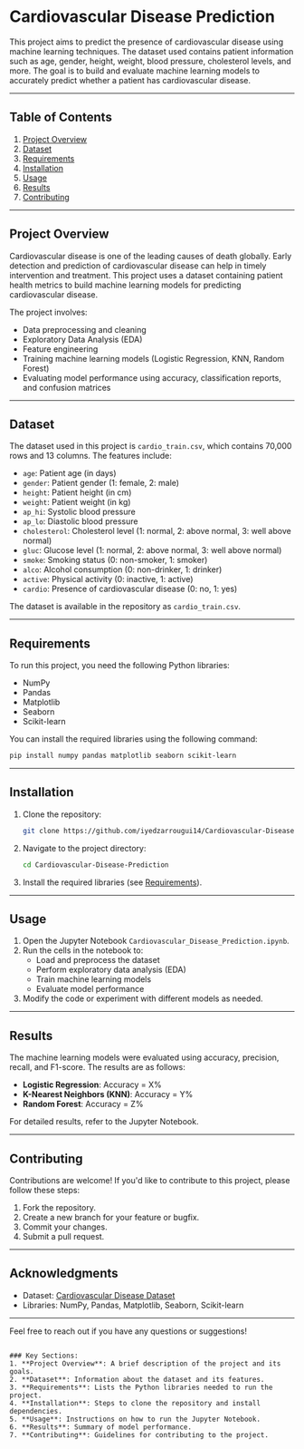 # Cardiovascular Disease Prediction

This project aims to predict the presence of cardiovascular disease using machine learning techniques. The dataset used contains patient information such as age, gender, height, weight, blood pressure, cholesterol levels, and more. The goal is to build and evaluate machine learning models to accurately predict whether a patient has cardiovascular disease.

---

## Table of Contents
1. [Project Overview](#project-overview)
2. [Dataset](#dataset)
3. [Requirements](#requirements)
4. [Installation](#installation)
5. [Usage](#usage)
6. [Results](#results)
7. [Contributing](#contributing)

---

## Project Overview
Cardiovascular disease is one of the leading causes of death globally. Early detection and prediction of cardiovascular disease can help in timely intervention and treatment. This project uses a dataset containing patient health metrics to build machine learning models for predicting cardiovascular disease.

The project involves:
- Data preprocessing and cleaning
- Exploratory Data Analysis (EDA)
- Feature engineering
- Training machine learning models (Logistic Regression, KNN, Random Forest)
- Evaluating model performance using accuracy, classification reports, and confusion matrices

---

## Dataset
The dataset used in this project is `cardio_train.csv`, which contains 70,000 rows and 13 columns. The features include:
- `age`: Patient age (in days)
- `gender`: Patient gender (1: female, 2: male)
- `height`: Patient height (in cm)
- `weight`: Patient weight (in kg)
- `ap_hi`: Systolic blood pressure
- `ap_lo`: Diastolic blood pressure
- `cholesterol`: Cholesterol level (1: normal, 2: above normal, 3: well above normal)
- `gluc`: Glucose level (1: normal, 2: above normal, 3: well above normal)
- `smoke`: Smoking status (0: non-smoker, 1: smoker)
- `alco`: Alcohol consumption (0: non-drinker, 1: drinker)
- `active`: Physical activity (0: inactive, 1: active)
- `cardio`: Presence of cardiovascular disease (0: no, 1: yes)

The dataset is available in the repository as `cardio_train.csv`.

---

## Requirements
To run this project, you need the following Python libraries:
- NumPy
- Pandas
- Matplotlib
- Seaborn
- Scikit-learn

You can install the required libraries using the following command:
```bash
pip install numpy pandas matplotlib seaborn scikit-learn
```

---

## Installation
1. Clone the repository:
   ```bash
   git clone https://github.com/iyedzarrougui14/Cardiovascular-Disease-Prediction
   ```
2. Navigate to the project directory:
   ```bash
   cd Cardiovascular-Disease-Prediction
   ```
3. Install the required libraries (see [Requirements](#requirements)).

---

## Usage
1. Open the Jupyter Notebook `Cardiovascular_Disease_Prediction.ipynb`.
2. Run the cells in the notebook to:
   - Load and preprocess the dataset
   - Perform exploratory data analysis (EDA)
   - Train machine learning models
   - Evaluate model performance
3. Modify the code or experiment with different models as needed.

---

## Results
The machine learning models were evaluated using accuracy, precision, recall, and F1-score. The results are as follows:
- **Logistic Regression**: Accuracy = X%
- **K-Nearest Neighbors (KNN)**: Accuracy = Y%
- **Random Forest**: Accuracy = Z%

For detailed results, refer to the Jupyter Notebook.

---

## Contributing
Contributions are welcome! If you'd like to contribute to this project, please follow these steps:
1. Fork the repository.
2. Create a new branch for your feature or bugfix.
3. Commit your changes.
4. Submit a pull request.

---

## Acknowledgments
- Dataset: [Cardiovascular Disease Dataset](https://www.kaggle.com/datasets/sulianova/cardiovascular-disease-dataset)
- Libraries: NumPy, Pandas, Matplotlib, Seaborn, Scikit-learn

---

Feel free to reach out if you have any questions or suggestions!
```

### Key Sections:
1. **Project Overview**: A brief description of the project and its goals.
2. **Dataset**: Information about the dataset and its features.
3. **Requirements**: Lists the Python libraries needed to run the project.
4. **Installation**: Steps to clone the repository and install dependencies.
5. **Usage**: Instructions on how to run the Jupyter Notebook.
6. **Results**: Summary of model performance.
7. **Contributing**: Guidelines for contributing to the project.
